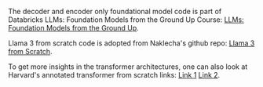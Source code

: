 The decoder and encoder only foundational model code is part of Databricks LLMs: Foundation Models from the Ground Up Course: [LLMs: Foundation Models from the Ground Up](https://learning.edx.org/course/course-v1:Databricks+LLM102x+2T2023/home).

Llama 3 from scratch code is adopted from Naklecha's github repo: [Llama 3 from Scratch](https://github.com/naklecha/llama3-from-scratch/tree/main).

To get more insights in the transformer architectures, one can also look at Harvard's annotated transformer from scratch links: [Link 1](https://nlp.seas.harvard.edu/2018/04/03/attention.html) [Link 2](https://nlp.seas.harvard.edu/annotated-transformer/).
